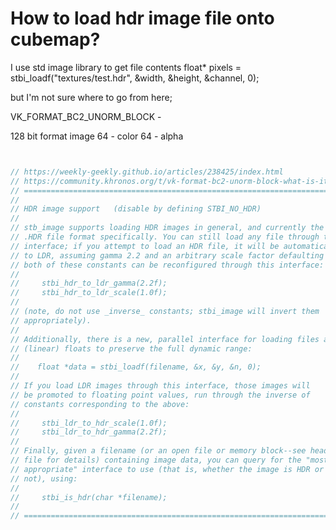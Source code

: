 
# How to load hdr image file onto cubemap?

I use std image library to get file contents
float* pixels = stbi_loadf("textures/test.hdr", &width, &height, &channel, 0);

but I'm not sure where to go from here;






VK_FORMAT_BC2_UNORM_BLOCK - 

128 bit format image
    64 - color
    64 - alpha

```cpp


// https://weekly-geekly.github.io/articles/238425/index.html
// https://community.khronos.org/t/vk-format-bc2-unorm-block-what-is-it-exactly/7289/2
// ===========================================================================
//
// HDR image support   (disable by defining STBI_NO_HDR)
//
// stb_image supports loading HDR images in general, and currently the Radiance
// .HDR file format specifically. You can still load any file through the existing
// interface; if you attempt to load an HDR file, it will be automatically remapped
// to LDR, assuming gamma 2.2 and an arbitrary scale factor defaulting to 1;
// both of these constants can be reconfigured through this interface:
//
//     stbi_hdr_to_ldr_gamma(2.2f);
//     stbi_hdr_to_ldr_scale(1.0f);
//
// (note, do not use _inverse_ constants; stbi_image will invert them
// appropriately).
//
// Additionally, there is a new, parallel interface for loading files as
// (linear) floats to preserve the full dynamic range:
//
//    float *data = stbi_loadf(filename, &x, &y, &n, 0);
//
// If you load LDR images through this interface, those images will
// be promoted to floating point values, run through the inverse of
// constants corresponding to the above:
//
//     stbi_ldr_to_hdr_scale(1.0f);
//     stbi_ldr_to_hdr_gamma(2.2f);
//
// Finally, given a filename (or an open file or memory block--see header
// file for details) containing image data, you can query for the "most
// appropriate" interface to use (that is, whether the image is HDR or
// not), using:
//
//     stbi_is_hdr(char *filename);
//
// ===========================================================================